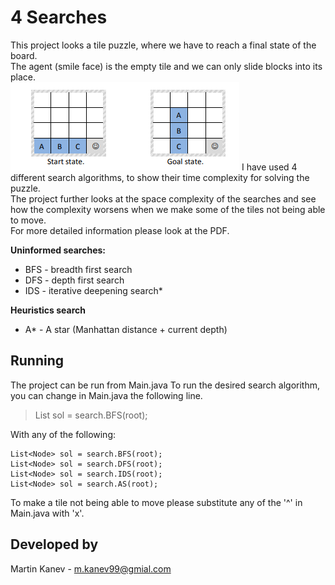 
# 4 Searches
This project looks a tile puzzle, where we have to reach a final state of the board.\
The agent (smile face) is the empty tile and we can only slide blocks into its place.\
![](puzzle.png)
I have used 4 different search algorithms, to show their time complexity for solving the puzzle.\
The project further looks at the space complexity of the searches and see how the complexity worsens when we make some of the tiles not being able to move.\
For more detailed information please look at the PDF.

**Uninformed searches:**
* BFS - breadth first search
* DFS - depth first search
* IDS - iterative deepening search*

**Heuristics search**
* A* - A star (Manhattan distance + current depth)
## Running

The project can be run from Main.java
To run the desired search algorithm, you can change in Main.java the following line.
> List<Node> sol = search.BFS(root);

With any of the following:
```
List<Node> sol = search.BFS(root);
List<Node> sol = search.DFS(root);
List<Node> sol = search.IDS(root);
List<Node> sol = search.AS(root);
```
To make a tile not being able to move please substitute any of the '^' in Main.java with 'x'.

## Developed by
Martin Kanev - m.kanev99@gmial.com
